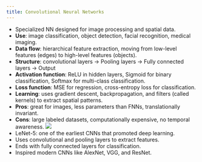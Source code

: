 ```yaml
---
title: Convolutional Neural Networks
---
```


- Specialized NN designed for image processing and spatial data.
- **Use**: image classification, object detection, facial recognition, medical imaging.
- **Data flow**: hierarchical feature extraction, moving from low-level features (edges) to high-level features (objects).
- **Structure**: convolutional layers → Pooling layers → Fully connected layers → Output
- **Activation function**: ReLU in hidden layers, Sigmoid for binary classification, Softmax for multi-class classification.
- **Loss function**: MSE for regression, cross-entropy loss for classification.
- **Learning**: uses gradient descent, backpropagation, and filters (called kernels) to extract spatial patterns.
- **Pros**: great for images, less parameters than FNNs, translationally invariant.
- **Cons**: large labeled datasets, computationally expensive, no temporal awareness.
![](../attachments/cleanshot-2025-03-02-at-2242172x.png)
 - LeNet-5: one of the earliest CNNs that promoted deep learning.
- Uses convolutional and pooling layers to extract features.
- Ends with fully connected layers for classification.
- Inspired modern CNNs like AlexNet, VGG, and ResNet.
